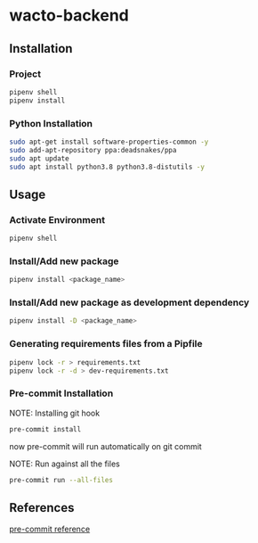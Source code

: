 # wacto-backend

## Installation
### Project
```sh
pipenv shell
pipenv install
```
### Python Installation
```sh
sudo apt-get install software-properties-common -y
sudo add-apt-repository ppa:deadsnakes/ppa
sudo apt update
sudo apt install python3.8 python3.8-distutils -y
```
## Usage
### Activate Environment
```sh
pipenv shell
```
### Install/Add new package
```sh
pipenv install <package_name>
```
### Install/Add new package as development dependency
```sh
pipenv install -D <package_name>
```
### Generating requirements files from a Pipfile
```sh
pipenv lock -r > requirements.txt
pipenv lock -r -d > dev-requirements.txt
```
### Pre-commit Installation
NOTE: Installing git hook
```sh
pre-commit install
```
now pre-commit will run automatically on git commit

NOTE: Run against all the files
```sh
pre-commit run --all-files
```

## References
[pre-commit reference](https://pre-commit.com/)